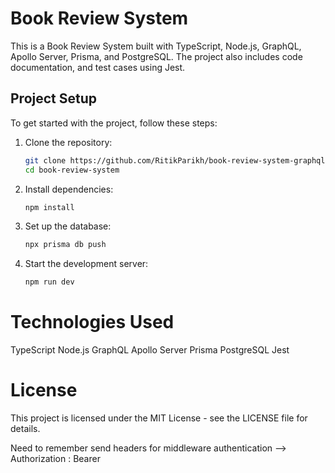 # Book Review System

This is a Book Review System built with TypeScript, Node.js, GraphQL, Apollo Server, Prisma, and PostgreSQL. The project also includes code documentation, and test cases using Jest.

## Project Setup

To get started with the project, follow these steps:

1. Clone the repository:
   ```bash
   git clone https://github.com/RitikParikh/book-review-system-graphql.git
   cd book-review-system

2. Install dependencies:
    ```bash
    npm install

3. Set up the database:
    ```bash
    npx prisma db push

4. Start the development server:
    ```bash
    npm run dev

# Technologies Used
TypeScript
Node.js
GraphQL
Apollo Server
Prisma
PostgreSQL
Jest

# License
This project is licensed under the MIT License - see the LICENSE file for details.


Need to remember send headers for middleware authentication --> Authorization : Bearer <Token>